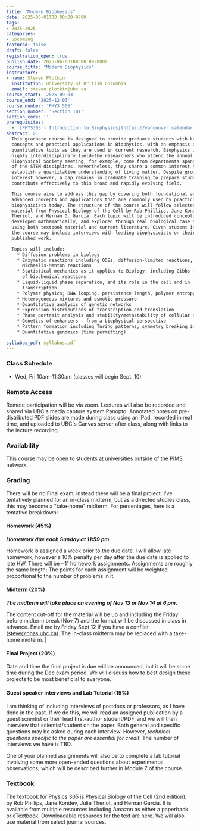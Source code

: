 ```yaml
---
title: "Modern Biophysics"
date: 2025-06-01T00:00:00-0700
tags:
- 2025-2026
categories:
- upcoming
featured: false
draft: false
registration_open: true
publish_date: 2025-06-03T00:00:00-0800
course_title: "Modern Biophysics"
instructors:
- name: Steven Plotkin
  institution: University of British Columbia
  email: steven.plotkin@ubc.ca
course_start: '2025-09-03'
course_end: '2025-12-03'
course_number: 'PHYS 555'
section_number: 'Section 101'
section_code: ''
prerequisites:
  - '[PHYS305 - Introduction to Biophysics](https://vancouver.calendar.ubc.ca/course-descriptions/courses/physv-305) (or equivalent)'
abstract: >
  This graduate course is designed to provide graduate students with key
  concepts and practical applications in Biophysics, with an emphasis on the
  quantitative tools as they are used in current research. Biophysics is a
  highly interdisciplinary field—the researchers who attend the annual
  Biophysical Society meeting, for example, come from departments spanning all
  of the STEM disciplines. Nevertheless, they share a common interest to
  establish a quantitative understanding of living matter. Despite growing
  interest however, a gap remains in graduate training to prepare students to
  contribute effectively to this broad and rapidly evolving field.

  This course aims to address this gap by covering both foundational and
  advanced concepts and applications that are commonly used by practicing
  biophysicists today. The structure of the course will follow selected advanced
  material from Physical Biology of the Cell by Rob Phillips, Jane Kondev, Julie
  Theriot, and Hernan G. Garcia. Each topic will be introduced conceptually,
  developed mathematically, and explored through real biological case studies
  using both textbook material and current literature. Given student interest,
  the course may include interviews with leading biophysicists on their recent
  published work.

  Topics will include:
    * Diffusion problems in biology
    * Enzymatic reactions including ODEs, diffusion-limited reactions, and
      Michaelis-Menton reactions
    * Statistical mechanics as it applies to Biology, including Gibbs free energy
      of biochemical reactions
    * Liquid-liquid phase separation, and its role in the cell and in
      transcription
    * Polymer physics; DNA looping, persistence length, polymer entropy
    * Heterogeneous mixtures and osmotic pressure
    * Quantitative analysis of genetic networks
    * Expression distributions of transcription and translation
    * Phase portrait analysis and stability/metastability of cellular states
    * Genetics of enhancers – from a biophysical perspective
    * Pattern formation including Turing patterns, symmetry breaking in an embryo
    * Quantitative genomics (time permitting)

syllabus_pdf: syllabus.pdf
---
```



### Class Schedule
  * Wed, Fri 10am-11:30am (classes will begin Sept. 10)

### Remote Access
Remote participation will be via zoom. Lectures will also be recorded and shared
via UBC's media capture system Panopto. Annotated notes on pre-distributed PDF
slides are made during class using an iPad, recorded in real time, and uploaded
to UBC's Canvas server after class, along with links to the lecture recording.

### Availability
This course may be open to students at universities outside of the PIMS network.


### Grading
There will be no Final exam, instead there will be a final project. I've
tentatively planned for an in-class midterm, but as a directed studies class,
this may become a "take-home" midterm. For percentages, here is a tentative
breakdown:

#### Homework (45%)

_**Homework due each Sunday at 11:59 pm.**_

Homework is assigned a week prior to the due date. I will allow late homework,
however a 10% penalty per day after the due date is applied to late HW. There
will be ~11 homework assignments. Assignments are roughly the same length; The
points for each assignment will be weighted proportional to the number of
problems in it.

#### Midterm (20%)
_**The midterm will take place on evening of Nov 13 or Nov 14 at 6 pm.**_

The content cut-off for the material will be up and including the Friday before
midterm break (Nov 7) and the format will be discussed in class in advance.
Email me by Friday Sept 12 if you have a conflict (steve@phas.ubc.ca). The
in-class midterm may be replaced with a take-home midterm. |


#### Final Project (20%)

Date and time the final project is due will be announced, but it will be some
time during the Dec exam period. We will discuss how to best design these
projects to be most beneficial to everyone.

#### Guest speaker interviews and Lab Tutorial (15%)

I am thinking of including interviews of postdocs or professors, as I have done
in the past. If we do this, we will read an assigned publication by a guest
scientist or their lead first-author student/PDF, and we will then interview
that scientist/student on the paper. Both general and specific questions may be
asked during each interview. However, _technical questions specific to the paper
are essential for credit_. The number of interviews we have is TBD.

One of your planned assignments will also be to complete a lab tutorial
involving some more open-ended questions about experimental observations, which
will be described further in Module 7 of the course.


### Textbook
The textbook for Physics 305 is Physical Biology of the Cell (2nd edition), by
Rob Phillips, Jane Kondev, Julie Theriot, and Hernan Garcia. It is available
from multiple resources including Amazon as either a paperback or eTextbook.
Downloadable resources for the text are
[here](https://www.routledgetextbooks.com/textbooks/9780815344506/downloadable_resources.php).
We will also use material from select journal sources.
